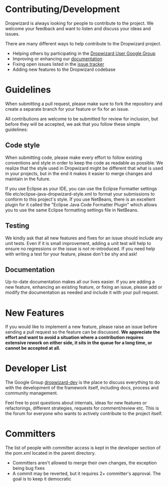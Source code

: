Contributing/Development
===
Dropwizard is always looking for people to contribute to the project. We welcome your
feedback and want to listen and discuss your ideas and issues.

There are many different ways to help contribute to the Dropwizard project.

* Helping others by participating in the [Dropwizard User Google Group](https://groups.google.com/forum/#!forum/dropwizard-user)
* Improving or enhancing our [documentation](http://dropwizard.github.io/dropwizard/)
* Fixing open issues listed in the [issue tracker](https://github.com/dropwizard/dropwizard/issues?state=open)
* Adding new features to the Dropwizard codebase

Guidelines
===
When submitting a pull request, please make sure to fork the repository and create a
separate branch for your feature or fix for an issue.

All contributions are welcome to be submitted for review for inclusion, but before
they will be accepted, we ask that you follow these simple guidelines:

Code style
---
When submitting code, please make every effort to follow existing conventions
and style in order to keep the code as readable as possible. We realize that the
style used in Dropwizard might be different that what is used in your projects,
but in the end it makes it easier to merge changes and maintain in the future.

If you use Eclipse as your IDE, you can use the Eclipse Formatter settings file
etc/eclipse-java-dropwizard-style.xml to format your submissions to conform to
this project's style. If you use NetBeans, there is an excellent plugin for it
called the "Eclipse Java Code Formatter Plugin" which allows you to use the same
Eclipse formatting settings file in NetBeans.

Testing
---
We kindly ask that all new features and fixes for an issue should include any unit tests.
Even if it is small improvement, adding a unit test will help to ensure no regressions or the
issue is not re-introduced. If you need help with writing a test for your feature, please
don't be shy and ask!

Documentation
---
Up-to-date documentation makes all our lives easier. If you are adding a new feature,
enhancing an existing feature, or fixing an issue, please add or modify the documentation
as needed and include it with your pull request.

New Features
===
If you would like to implement a new feature, please raise an issue before sending a
pull request so the feature can be discussed. **We appreciate the effort and want
to avoid a situation where a contribution requires extensive rework on either side,
it sits in the queue for a long time, or cannot be accepted at all.**

Developer List
===
The Google Group [dropwizard-dev](https://groups.google.com/forum/#!forum/dropwizard-dev) 
is the place to discuss everything to do with the development of the framework itself, 
including docs, process and community management.


Feel free to post questions about internals, ideas for new features or refactorings, 
different strategies, requests for comment/review etc. This is the forum for everyone 
who wants to actively contribute to the project itself.

Committers
===
The list of people with committer access is kept in the developer section of the pom.xml located in the parent directory.

* Committers aren't allowed to merge their own changes, the exception being bug fixes
* A commit may be reverted, but it requires 2+ committer's approval. The goal is to keep it democratic
